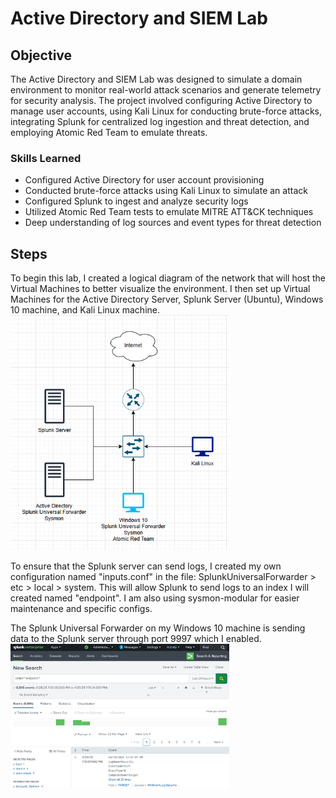 # Active Directory and SIEM Lab

## Objective

The Active Directory and SIEM Lab was designed to simulate a domain environment to monitor real-world attack scenarios and generate telemetry for security analysis. The project involved configuring Active Directory to manage user accounts, using Kali Linux for conducting brute-force attacks, integrating Splunk for centralized log ingestion and threat detection, and employing Atomic Red Team to emulate threats. 

### Skills Learned

- Configured Active Directory for user account provisioning
- Conducted brute-force attacks using Kali Linux to simulate an attack
- Configured Splunk to ingest and analyze security logs
- Utilized Atomic Red Team tests to emulate MITRE ATT&CK techniques
- Deep understanding of log sources and event types for threat detection

## Steps

To begin this lab, I created a logical diagram of the network that will host the Virtual Machines to better visualize the environment. I then set up Virtual Machines for the Active Directory Server, Splunk Server (Ubuntu), Windows 10 machine, and Kali Linux machine.
<img src="NetworkDiagram.PNG" alt="Network Diagram" width="350">

To ensure that the Splunk server can send logs, I created my own configuration named "inputs.conf" in the file: SplunkUniversalForwarder > etc > local > system. This will allow Splunk to send logs to an index I will created named "endpoint". I am also using sysmon-modular for easier maintenance and specific configs.


The Splunk Universal Forwarder on my Windows 10 machine is sending data to the Splunk server through port 9997 which I enabled.
<img src="SplunkIndex.PNG" alt="Splunk Index" width="350">



